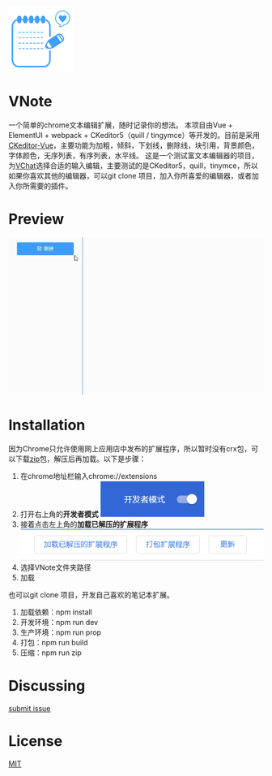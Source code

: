 ![logo](./pictures/logo.png)

VNote
=========================
一个简单的chrome文本编辑扩展，随时记录你的想法。
本项目由Vue + ElementUI + webpack + CKeditor5（quill / tingymce）等开发的。目前是采用[CKeditor-Vue](https://github.com/ckeditor/ckeditor5-vue)，主要功能为加粗，倾斜，下划线，删除线，块引用，背景颜色，字体颜色，无序列表，有序列表，水平线。
这是一个测试富文本编辑器的项目，为[VChat](https://github.com/Joker-VII/VChat)选择合适的输入编辑，主要测试的是CKeditor5，quill，tinymce，所以如果你喜欢其他的编辑器，可以git clone 项目，加入你所喜爱的编辑器，或者加入你所需要的插件。

Preview
=========================

![Gif](./pictures/preview.gif)

Installation
=========================
因为Chrome只允许使用网上应用店中发布的扩展程序，所以暂时没有crx包，可以下载[zip](https://github.com/Joker-VII/VNote/files/3930813/VNote.zip)包，解压后再加载。以下是步骤：
1. 在chrome地址栏输入chrome://extensions
2. 打开右上角的**开发者模式**
![开发者模式](./pictures/mode.jpg)
3. 接着点击左上角的**加载已解压的扩展程序**
![加载已解压的扩展程序](./pictures/load.jpg)
4. 选择VNote文件夹路径
5. 加载

也可以git clone 项目，开发自己喜欢的笔记本扩展。
1. 加载依赖：npm install
2. 开发环境：npm run dev
3. 生产环境：npm run prop
4. 打包：npm run build
5. 压缩：npm run zip

Discussing
=========================
[submit issue](https://github.com/Joker-VII/VNote/issues/new)

License
=========================
[MIT](./LICENSE)